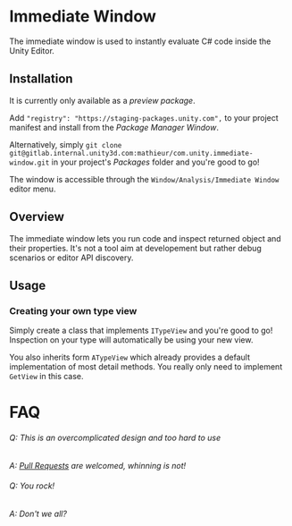 # Immediate Window

The immediate window is used to instantly evaluate C# code inside the Unity Editor.

## Installation

It is currently only available as a *preview package*.

Add ```"registry": "https://staging-packages.unity.com",``` to
your project manifest and install from the *Package Manager Window*.

Alternatively, simply ```git clone git@gitlab.internal.unity3d.com:mathieur/com.unity.immediate-window.git```
in your project's *Packages* folder and you're good to go!

The window is accessible through the ```Window/Analysis/Immediate Window``` editor menu.

## Overview

The immediate window lets you run code and inspect returned object and their properties. It's not a tool aim at developement but rather
debug scenarios or editor API discovery.

## Usage

### Creating your own type view

Simply create a class that implements `ITypeView` and you're good to go! Inspection on your type will automatically be using your new view.

You also inherits form `ATypeView` which already provides a default implementation of most detail methods. You really only need to implement `GetView` in this case.

# FAQ

###### Q: This is an overcomplicated design and too hard to use
*A: [Pull Requests](https://gitlab.internal.unity3d.com/mathieur/com.unity.immediate-window) are welcomed, whinning is not!*

###### Q: You rock!
*A: Don't we all?*
